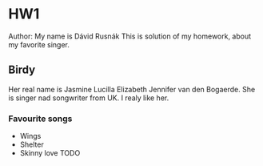# HW1
Author: My name is Dávid Rusnák
This is solution of my homework, about my favorite singer.

## Birdy

Her real name is Jasmine Lucilla Elizabeth Jennifer van den Bogaerde. She is singer nad songwriter from UK.
I realy like her.
### Favourite songs

- Wings
- Shelter
- Skinny love
TODO
